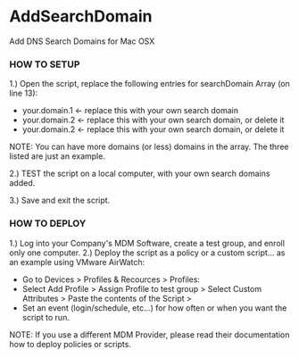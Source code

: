 # AddSearchDomain
Add DNS Search Domains for Mac OSX 

### HOW TO SETUP ###
1.) Open the script, replace the following entries for searchDomain Array (on line 13):
- your.domain.1 <- replace this with your own search domain
- your.domain.2 <- replace this with your own search domain, or delete it
- your.domain.2 <- replace this with your own search domain, or delete it

NOTE: You can have more domains (or less) domains in the array.  The three listed are just an example.  

2.) TEST the script on a local computer, with your own search domains added.

3.) Save and exit the script.

### HOW TO DEPLOY ###
1.) Log into your Company's MDM Software, create a test group, and enroll only one computer.
2.) Deploy the script as a policy or a custom script... as an example using VMware AirWatch:
- Go to Devices > Profiles & Recources > Profiles:
- Select Add Profile > Assign Profile to test group > Select Custom Attributes > Paste the contents of the Script >
- Set an event (login/schedule, etc...) for how often or when you want the script to run.  

NOTE: If you use a different MDM Provider, please read their documentation how to deploy policies or scripts.  

